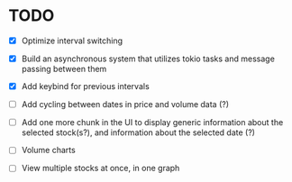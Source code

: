 # TODO

- [x] Optimize interval switching
- [x] Build an asynchronous system that utilizes tokio tasks and message passing between them
- [x] Add keybind for previous intervals

- [ ] Add cycling between dates in price and volume data (?)
- [ ] Add one more chunk in the UI to display generic information about the selected stock(s?), and information about the selected date (?)
- [ ] Volume charts
- [ ] View multiple stocks at once, in one graph

